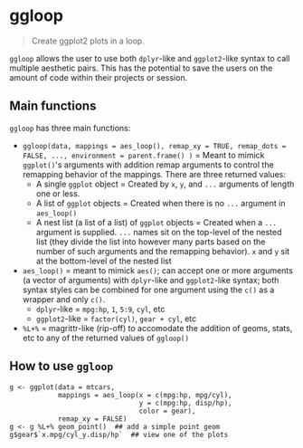 # ggloop

> Create ggplot2 plots in a loop.

`ggloop` allows the user to use both `dplyr`-like and `ggplot2`-like syntax to call multiple aesthetic pairs. This has the potential to save the users on the amount of code within their projects or session.

## Main functions

`ggloop` has three main functions: 
* `ggloop(data, mappings = aes_loop(), remap_xy = TRUE, remap_dots = FALSE, ..., environment = parent.frame() )` = Meant to mimick `ggplot()`'s arguments with addition remap arguments to control the remapping behavior of the mappings. There are three returned values:
	* A single `ggplot` object = Created by `x`, `y`, and `...` arguments of length one or less.
	* A list of `ggplot` objects = Created when there is no `...` argument in `aes_loop()`
	* A nest list (a list of a list) of `ggplot` objects = Created when a `...` argument is supplied. `...` names sit on the top-level of the nested list (they divide the list into however many parts based on the number of such arguments and the remapping behavior). `x` and `y` sit at the bottom-level of the nested list
* `aes_loop()` = meant to mimick `aes()`; can accept one or more arguments (a vector of arguments) with `dplyr`-like and `ggplot2`-like syntax; both syntax styles can be combined for one argument using the `c()` as a wrapper and only `c()`.
	* `dplyr`-like = `mpg:hp`, `1`, `5:9`, `cyl`, etc
	* `ggplot2`-like = `factor(cyl)`, `gear + cyl`, etc
* `%L+%` = magrittr-like (rip-off) to accomodate the addition of geoms, stats, etc to any of the returned values of `ggloop()`

## How to use `ggloop`

```{r}
g <- ggplot(data = mtcars, 
            mappings = aes_loop(x = c(mpg:hp, mpg/cyl), 
                                y = c(mpg:hp, disp/hp),
                                color = gear), 
            remap_xy = FALSE)
g <- g %L+% geom_point()  ## add a simple point geom
g$gear$`x.mpg/cyl_y.disp/hp`  ## view one of the plots
```
